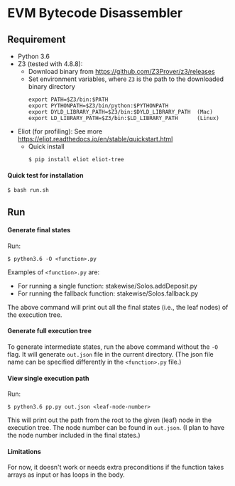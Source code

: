 # EVM Bytecode Disassembler

## Requirement
 * Python 3.6
 * Z3 (tested with 4.8.8):
   * Download binary from https://github.com/Z3Prover/z3/releases
   * Set environment variables, where `Z3` is the path to the downloaded binary directory
     ```
     export PATH=$Z3/bin:$PATH
     export PYTHONPATH=$Z3/bin/python:$PYTHONPATH
     export DYLD_LIBRARY_PATH=$Z3/bin:$DYLD_LIBRARY_PATH  (Mac)
     export LD_LIBRARY_PATH=$Z3/bin:$LD_LIBRARY_PATH      (Linux)
     ```
 * Eliot (for profiling): See more https://eliot.readthedocs.io/en/stable/quickstart.html
   * Quick install
     ```
     $ pip install eliot eliot-tree
     ```

#### Quick test for installation

```
$ bash run.sh
```

## Run

#### Generate final states

Run:
```
$ python3.6 -O <function>.py
```

Examples of `<function>.py` are:
* For running a single function: stakewise/Solos.addDeposit.py
* For running the fallback function: stakewise/Solos.fallback.py

The above command will print out all the final states (i.e., the leaf nodes) of the execution tree.

#### Generate full execution tree

To generate intermediate states, run the above command without the `-O` flag.
It will generate `out.json` file in the current directory.
(The json file name can be specified differently in the `<function>.py` file.)

#### View single execution path

Run:
```
$ python3.6 pp.py out.json <leaf-node-number>
```

This will print out the path from the root to the given (leaf) node in the execution tree.
The node number can be found in `out.json`.
(I plan to have the node number included in the final states.)

#### Limitations

For now, it doesn't work or needs extra preconditions if the function takes arrays as input or has loops in the body.
